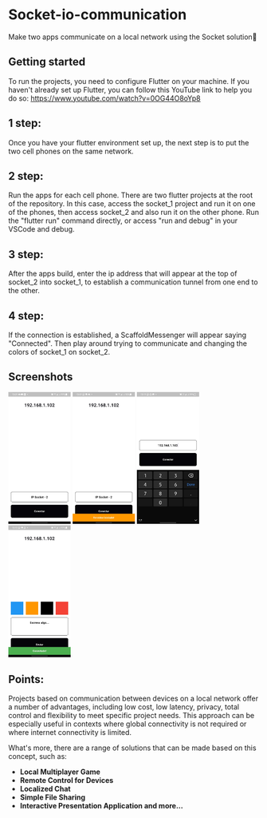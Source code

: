 # Socket-io-communication
Make two apps communicate on a local network using the Socket solution📲

## Getting started
To run the projects, you need to configure Flutter on your machine. If you haven't already set up Flutter, you can follow this YouTube link to help you do so: https://www.youtube.com/watch?v=0OG44O8oYp8
## 1 step:
Once you have your flutter environment set up, the next step is to put the two cell phones on the same network.
## 2 step:
Run the apps for each cell phone. There are two flutter projects at the root of the repository. In this case, access the socket_1 project and run it on one of the phones, then access socket_2 and also run it on the other phone. Run the "flutter run" command directly, or access "run and debug" in your VSCode and debug.
## 3 step:
After the apps build, enter the ip address that will appear at the top of socket_2 into socket_1, to establish a communication tunnel from one end to the other.
## 4 step:
If the connection is established, a ScaffoldMessenger will appear saying "Connected". Then play around trying to communicate and changing the colors of socket_1 on socket_2.
## Screenshots

<img src="screenshot/s1.jpg" width="125">
<img src="screenshot/s2.jpg" width="125">
<img src="screenshot/s3.jpg" width="125">
<img src="screenshot/s4.jpg" width="125">

## Points:
Projects based on communication between devices on a local network offer a number of advantages, including low cost, low latency, privacy, total control and flexibility to meet specific project needs. This approach can be especially useful in contexts where global connectivity is not required or where internet connectivity is limited.

What's more, there are a range of solutions that can be made based on this concept, such as: 

- __Local Multiplayer Game__
- __Remote Control for Devices__
- __Localized Chat__
- __Simple File Sharing__
- __Interactive Presentation Application and more...__
